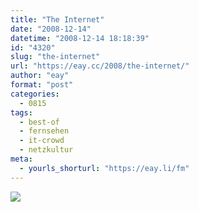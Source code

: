 ```yaml
---
title: "The Internet"
date: "2008-12-14"
datetime: "2008-12-14 18:18:39"
id: "4320"
slug: "the-internet"
url: "https://eay.cc/2008/the-internet/"
author: "eay"
format: "post"
categories:
  - 0815
tags:
  - best-of
  - fernsehen
  - it-crowd
  - netzkultur
meta:
  - yourls_shorturl: "https://eay.li/fm"
---
```


![](/uploads/2008/theinternet.jpg)
